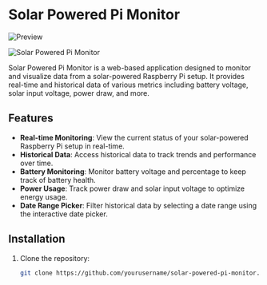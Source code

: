 # Solar Powered Pi Monitor

![Preview](https://imgur.com/a/DQo9a8Y)

![Solar Powered Pi Monitor]([https://imgur.com/a/DQo9a8Y])

Solar Powered Pi Monitor is a web-based application designed to monitor and visualize data from a solar-powered Raspberry Pi setup. It provides real-time and historical data of various metrics including battery voltage, solar input voltage, power draw, and more.

## Features

- **Real-time Monitoring**: View the current status of your solar-powered Raspberry Pi setup in real-time.
- **Historical Data**: Access historical data to track trends and performance over time.
- **Battery Monitoring**: Monitor battery voltage and percentage to keep track of battery health.
- **Power Usage**: Track power draw and solar input voltage to optimize energy usage.
- **Date Range Picker**: Filter historical data by selecting a date range using the interactive date picker.

## Installation

1. Clone the repository:

   ```bash
   git clone https://github.com/yourusername/solar-powered-pi-monitor.git
